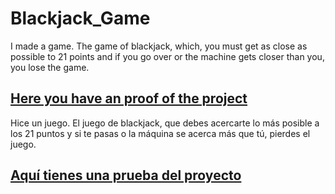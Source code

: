 # Blackjack_Game
I made a game. The game of blackjack, which, you must get as close as possible to 21 points and if you go over or the machine gets closer than you, you lose the game.

## [Here you have an proof of the project](https://franbcn93.github.io/Blackjack_Game/)

Hice un juego. El juego de blackjack, que debes acercarte lo más posible a los 21 puntos y si te pasas o la máquina se acerca más que tú, pierdes el juego.

## [Aquí tienes una prueba del proyecto](https://franbcn93.github.io/Blackjack_Game/)
